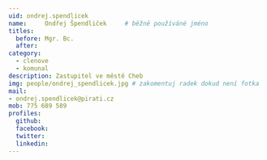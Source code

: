 ```yaml
---
uid: ondrej.spendlicek
name:     Ondřej Špendliček  	# běžně používáné jméno
titles:
  before: Mgr. Bc.
  after:
category:
  - clenove
  - komunal
description: Zastupitel ve městě Cheb
img: people/ondrej_spendlicek.jpg # zakomentuj radek dokud není fotka
mail:
- ondrej.spendlicek@pirati.cz
mob: 775 689 589
profiles:
  github:
  facebook:
  twitter:
  linkedin:
---
```



